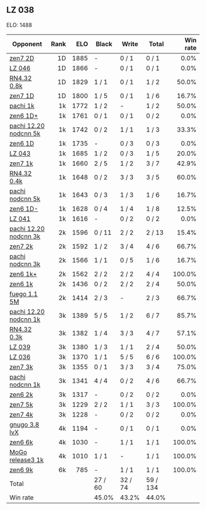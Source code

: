 ## LZ 038 ##

ELO: 1488

Opponent | Rank | ELO | Black | Write | Total | Win rate
---------|-----:|----:|-------|-------|-------|-------:
[zen7 2D](zen7%202D.md) | 1D | 1885 | - | 0 / 1 | 0 / 1 | 0.0%
[LZ 046](LZ%20046.md) | 1D | 1866 | - | 0 / 1 | 0 / 1 | 0.0%
[RN4.32 0.8k](RN4.32%200.8k.md) | 1D | 1829 | 1 / 1 | 0 / 1 | 1 / 2 | 50.0%
[zen7 1D](zen7%201D.md) | 1D | 1800 | 1 / 5 | 0 / 1 | 1 / 6 | 16.7%
[pachi 1k](pachi%201k.md) | 1k | 1772 | 1 / 2 | - | 1 / 2 | 50.0%
[zen6 1D+](zen6%201D+.md) | 1k | 1761 | 0 / 1 | 0 / 1 | 0 / 2 | 0.0%
[pachi 12.20 nodcnn 5k](pachi%2012.20%20nodcnn%205k.md) | 1k | 1742 | 0 / 2 | 1 / 1 | 1 / 3 | 33.3%
[zen6 1D](zen6%201D.md) | 1k | 1735 | - | 0 / 3 | 0 / 3 | 0.0%
[LZ 043](LZ%20043.md) | 1k | 1685 | 1 / 2 | 0 / 3 | 1 / 5 | 20.0%
[zen7 1k](zen7%201k.md) | 1k | 1660 | 2 / 5 | 1 / 2 | 3 / 7 | 42.9%
[RN4.32 0.4k](RN4.32%200.4k.md) | 1k | 1648 | 0 / 2 | 3 / 3 | 3 / 5 | 60.0%
[pachi nodcnn 5k](pachi%20nodcnn%205k.md) | 1k | 1643 | 0 / 3 | 1 / 3 | 1 / 6 | 16.7%
[zen6 1D-](zen6%201D-.md) | 1k | 1628 | 0 / 4 | 1 / 4 | 1 / 8 | 12.5%
[LZ 041](LZ%20041.md) | 1k | 1616 | - | 0 / 2 | 0 / 2 | 0.0%
[pachi 12.20 nodcnn 3k](pachi%2012.20%20nodcnn%203k.md) | 2k | 1596 | 0 / 11 | 2 / 2 | 2 / 13 | 15.4%
[zen7 2k](zen7%202k.md) | 2k | 1592 | 1 / 2 | 3 / 4 | 4 / 6 | 66.7%
[pachi nodcnn 3k](pachi%20nodcnn%203k.md) | 2k | 1566 | 1 / 1 | 0 / 5 | 1 / 6 | 16.7%
[zen6 1k+](zen6%201k+.md) | 2k | 1562 | 2 / 2 | 2 / 2 | 4 / 4 | 100.0%
[zen6 1k](zen6%201k.md) | 2k | 1436 | 0 / 2 | 2 / 2 | 2 / 4 | 50.0%
[fuego 1.1 5M](fuego%201.1%205M.md) | 2k | 1414 | 2 / 3 | - | 2 / 3 | 66.7%
[pachi 12.20 nodcnn 1k](pachi%2012.20%20nodcnn%201k.md) | 3k | 1389 | 5 / 5 | 1 / 2 | 6 / 7 | 85.7%
[RN4.32 0.3k](RN4.32%200.3k.md) | 3k | 1382 | 1 / 4 | 3 / 3 | 4 / 7 | 57.1%
[LZ 039](LZ%20039.md) | 3k | 1380 | 1 / 3 | 1 / 1 | 2 / 4 | 50.0%
[LZ 036](LZ%20036.md) | 3k | 1370 | 1 / 1 | 5 / 5 | 6 / 6 | 100.0%
[zen7 3k](zen7%203k.md) | 3k | 1355 | 0 / 1 | 3 / 3 | 3 / 4 | 75.0%
[pachi nodcnn 1k](pachi%20nodcnn%201k.md) | 3k | 1341 | 4 / 4 | 0 / 2 | 4 / 6 | 66.7%
[zen6 2k](zen6%202k.md) | 3k | 1317 | - | 0 / 2 | 0 / 2 | 0.0%
[zen7 5k](zen7%205k.md) | 3k | 1229 | 2 / 2 | 1 / 1 | 3 / 3 | 100.0%
[zen7 4k](zen7%204k.md) | 3k | 1228 | - | 0 / 2 | 0 / 2 | 0.0%
[gnugo 3.8 lvX](gnugo%203.8%20lvX.md) | 4k | 1194 | - | 0 / 1 | 0 / 1 | 0.0%
[zen6 6k](zen6%206k.md) | 4k | 1030 | - | 1 / 1 | 1 / 1 | 100.0%
[MoGo release3 1k](MoGo%20release3%201k.md) | 4k | 1010 | 1 / 1 | - | 1 / 1 | 100.0%
[zen6 9k](zen6%209k.md) | 6k | 785 | - | 1 / 1 | 1 / 1 | 100.0%
Total | | | 27 / 60 | 32 / 74 | 59 / 134 | 
Win rate| | | 45.0% | 43.2% | 44.0% | 
